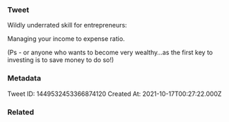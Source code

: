 ### Tweet
Wildly underrated skill for entrepreneurs:

Managing your income to expense ratio. 

(Ps - or anyone who wants to become very wealthy…as the first key to investing is to save money to do so!)

### Metadata
Tweet ID: 1449532453366874120
Created At: 2021-10-17T00:27:22.000Z

### Related

